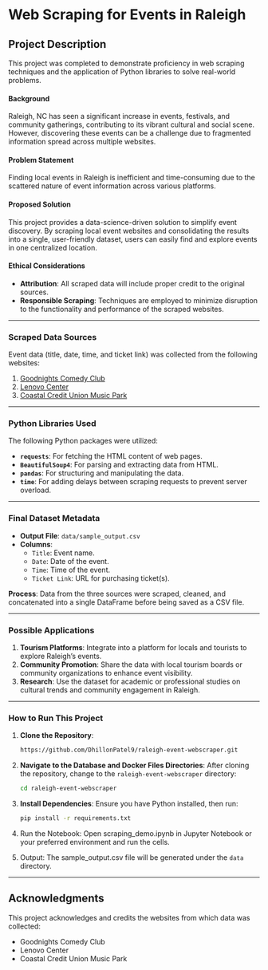 # Web Scraping for Events in Raleigh

## Project Description

This project was completed to demonstrate proficiency in web scraping techniques and the application of Python libraries to solve real-world problems.

#### **Background**
Raleigh, NC has seen a significant increase in events, festivals, and community gatherings, contributing to its vibrant cultural and social scene. However, discovering these events can be a challenge due to fragmented information spread across multiple websites.

#### **Problem Statement**
Finding local events in Raleigh is inefficient and time-consuming due to the scattered nature of event information across various platforms.

#### **Proposed Solution**
This project provides a data-science-driven solution to simplify event discovery. By scraping local event websites and consolidating the results into a single, user-friendly dataset, users can easily find and explore events in one centralized location.

#### **Ethical Considerations**
- **Attribution**: All scraped data will include proper credit to the original sources.
- **Responsible Scraping**: Techniques are employed to minimize disruption to the functionality and performance of the scraped websites.

---

### Scraped Data Sources
Event data (title, date, time, and ticket link) was collected from the following websites:
1. [Goodnights Comedy Club](https://www.goodnightscomedy.com/)
2. [Lenovo Center](https://www.lenovocenter.com/events)
3. [Coastal Credit Union Music Park](https://www.coastalcreditunionmusicpark.com/shows)

---

### Python Libraries Used
The following Python packages were utilized:
- **`requests`**: For fetching the HTML content of web pages.
- **`BeautifulSoup4`**: For parsing and extracting data from HTML.
- **`pandas`**: For structuring and manipulating the data.
- **`time`**: For adding delays between scraping requests to prevent server overload.

---

### Final Dataset Metadata
- **Output File**: `data/sample_output.csv`
- **Columns**:
  - `Title`: Event name.
  - `Date`: Date of the event.
  - `Time`: Time of the event.
  - `Ticket Link`: URL for purchasing ticket(s).

**Process**: Data from the three sources were scraped, cleaned, and concatenated into a single DataFrame before being saved as a CSV file.

---

### Possible Applications
1. **Tourism Platforms**: Integrate into a platform for locals and tourists to explore Raleigh’s events.
2. **Community Promotion**: Share the data with local tourism boards or community organizations to enhance event visibility.
3. **Research**: Use the dataset for academic or professional studies on cultural trends and community engagement in Raleigh.

---

### How to Run This Project
1. **Clone the Repository**:
   ```bash
   https://github.com/DhillonPatel9/raleigh-event-webscraper.git
   ```
   
2. **Navigate to the Database and Docker Files Directories**:
   After cloning the repository, change to the `raleigh-event-webscraper` directory:
   ```bash
   cd raleigh-event-webscraper
   ```

3.	**Install Dependencies**:
Ensure you have Python installed, then run:
    ```bash
    pip install -r requirements.txt
    ```
    
4.	Run the Notebook:
Open scraping_demo.ipynb in Jupyter Notebook or your preferred environment and run the cells.

5.	Output:
The sample_output.csv file will be generated under the `data` directory.

---
## Acknowledgments

This project acknowledges and credits the websites from which data was collected:
- Goodnights Comedy Club
- Lenovo Center
- Coastal Credit Union Music Park
